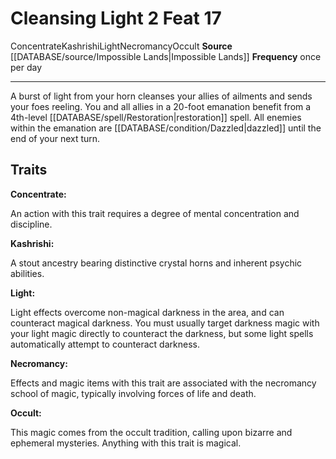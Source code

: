 ﻿---
actions: '[two-actions]'
cost: null
element: null
feat: Cleansing Light
frequency: once per day
heighten_level: null
id: '3981'
level: '17'
name: Cleansing Light
prerequisite: null
rarity: Common
requirement: null
rus_type_level: null
school: Necromancy
source: '[[DATABASE/source/Impossible Lands|Impossible Lands]]'
subcategory: null
trait:
- '[[DATABASE/trait/Concentrate|Concentrate]]'
- '[[DATABASE/trait/Kashrishi|Kashrishi]]'
- '[[DATABASE/trait/Light|Light]]'
- '[[DATABASE/trait/Necromancy|Necromancy]]'
- '[[DATABASE/trait/Occult|Occult]]'
trigger: null
type: Feat

---
# Cleansing Light <span class="action-icon">2</span> <span class="item-type">Feat 17</span>

<span class="item-trait">Concentrate</span><span class="item-trait">Kashrishi</span><span class="item-trait">Light</span><span class="item-trait">Necromancy</span><span class="item-trait">Occult</span>
**Source** [[DATABASE/source/Impossible Lands|Impossible Lands]]
**Frequency** once per day

---
A burst of light from your horn cleanses your allies of ailments and sends your foes reeling. You and all allies in a 20-foot emanation benefit from a 4th-level [[DATABASE/spell/Restoration|restoration]] spell. All enemies within the emanation are [[DATABASE/condition/Dazzled|dazzled]] until the end of your next turn.

## Traits

**Concentrate:**

An action with this trait requires a degree of mental concentration and discipline.

**Kashrishi:**

A stout ancestry bearing distinctive crystal horns and inherent psychic abilities.

**Light:**

Light effects overcome non-magical darkness in the area, and can counteract magical darkness. You must usually target darkness magic with your light magic directly to counteract the darkness, but some light spells automatically attempt to counteract darkness.

**Necromancy:**

Effects and magic items with this trait are associated with the necromancy school of magic, typically involving forces of life and death.

**Occult:**

This magic comes from the occult tradition, calling upon bizarre and ephemeral mysteries. Anything with this trait is magical.